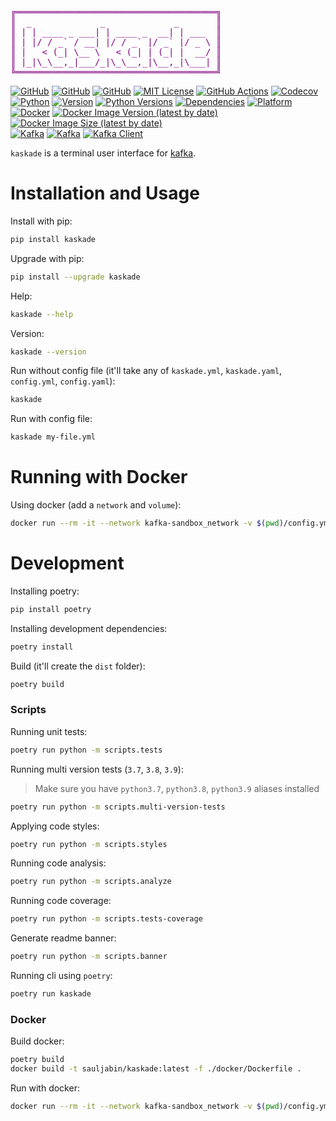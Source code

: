<pre style="font-family:Menlo,'DejaVu Sans Mono',consolas,'Courier New',monospace">
<span style="color: #800080; text-decoration-color: #800080">╔══════════════════════════════════════╗</span>
<span style="color: #800080; text-decoration-color: #800080">║</span> <span style="color: #800080; text-decoration-color: #800080"> _             _             _      </span> <span style="color: #800080; text-decoration-color: #800080">║</span>
<span style="color: #800080; text-decoration-color: #800080">║</span> <span style="color: #800080; text-decoration-color: #800080">| | ____ _ ___| | ____ _  __| | ___ </span> <span style="color: #800080; text-decoration-color: #800080">║</span>
<span style="color: #800080; text-decoration-color: #800080">║</span> <span style="color: #800080; text-decoration-color: #800080">| |/ / _` / __| |/ / _` |/ _` |/ _ \</span> <span style="color: #800080; text-decoration-color: #800080">║</span>
<span style="color: #800080; text-decoration-color: #800080">║</span> <span style="color: #800080; text-decoration-color: #800080">|   &lt; (_| \__ \   &lt; (_| | (_| |  __/</span> <span style="color: #800080; text-decoration-color: #800080">║</span>
<span style="color: #800080; text-decoration-color: #800080">║</span> <span style="color: #800080; text-decoration-color: #800080">|_|\_\__,_|___/_|\_\__,_|\__,_|\___|</span> <span style="color: #800080; text-decoration-color: #800080">║</span>
<span style="color: #800080; text-decoration-color: #800080">╚══════════════════════════════════════╝</span>
</pre>

<a href="https://github.com"><img alt="GitHub" src="https://img.shields.io/badge/-github-orange?logo=github&logoColor=white"></a>
<a href="https://github.com/sauljabin/kaskade"><img alt="GitHub" src="https://img.shields.io/badge/status-active-success"></a>
<a href="https://github.com/sauljabin/kaskade"><img alt="GitHub" src="https://badges.pufler.dev/updated/sauljabin/kaskade?label=updated"></a>
<a href="https://github.com/sauljabin/kaskade/blob/main/LICENSE"><img alt="MIT License" src="https://img.shields.io/github/license/sauljabin/kaskade"></a>
<a href="https://github.com/sauljabin/kaskade/actions"><img alt="GitHub Actions" src="https://img.shields.io/github/checks-status/sauljabin/kaskade/main?label=tests"></a>
<a href="https://app.codecov.io/gh/sauljabin/kaskade"><img alt="Codecov" src="https://img.shields.io/codecov/c/github/sauljabin/kaskade"></a>
<br>
<a href="https://www.python.org/"><img alt="Python" src="https://img.shields.io/badge/-python-success?logo=python&logoColor=white"></a>
<a href="https://pypi.org/project/kaskade"><img alt="Version" src="https://img.shields.io/pypi/v/kaskade?label=kaskade"></a>
<a href="https://pypi.org/project/kaskade"><img alt="Python Versions" src="https://img.shields.io/pypi/pyversions/kaskade"></a>
<a href="https://libraries.io/pypi/kaskade"><img alt="Dependencies" src="https://img.shields.io/librariesio/release/pypi/kaskade"></a>
<a href="https://pypi.org/project/kaskade"><img alt="Platform" src="https://img.shields.io/badge/platform-linux%20%7C%20osx-0da5e0"></a>
<br>
<a href="https://www.docker.com/"><img alt="Docker" src="https://img.shields.io/badge/-docker-blue?logo=docker&logoColor=white"></a>
<a href="https://hub.docker.com/r/sauljabin/kaskade"><img alt="Docker Image Version (latest by date)" src="https://img.shields.io/docker/v/sauljabin/kaskade?label=tag"></a>
<a href="https://hub.docker.com/r/sauljabin/kaskade"><img alt="Docker Image Size (latest by date)" src="https://img.shields.io/docker/image-size/sauljabin/kaskade"></a>
<br>
<a href="https://kafka.apache.org/"><img alt="Kafka" src="https://img.shields.io/badge/-kafka-grey?logo=apache-kafka&logoColor=white"></a>
<a href="https://kafka.apache.org/"><img alt="Kafka" src="https://img.shields.io/badge/kafka-2.8%20%7C%203.0-blue"/></a>
<a href="https://pypi.org/project/confluent-kafka/"><img alt="Kafka Client" src="https://img.shields.io/pypi/v/confluent-kafka?label=kafka%20client"></a>

`kaskade` is a terminal user interface for [kafka](https://kafka.apache.org/).

# Installation and Usage

Install with pip:
```sh
pip install kaskade
```

Upgrade with pip:
```sh
pip install --upgrade kaskade
```

Help:
```sh
kaskade --help
```

Version:
```sh
kaskade --version
```

Run without config file (it'll take any of `kaskade.yml`, `kaskade.yaml`, `config.yml`, `config.yaml`):
```sh
kaskade
```

Run with config file:
```sh
kaskade my-file.yml
```

# Running with Docker

Using docker (add a `network` and `volume`):
```sh
docker run --rm -it --network kafka-sandbox_network -v $(pwd)/config.yml:/kaskade/config.yml sauljabin/kaskade:latest
```

# Development

Installing poetry:
```sh
pip install poetry
```

Installing development dependencies:
```sh
poetry install
```

Build (it'll create the `dist` folder):
```sh
poetry build
```

### Scripts

Running unit tests:
```sh
poetry run python -m scripts.tests
```

Running multi version tests (`3.7`, `3.8`, `3.9`):

> Make sure you have `python3.7`, `python3.8`, `python3.9` aliases installed

```sh
poetry run python -m scripts.multi-version-tests
```

Applying code styles:
```sh
poetry run python -m scripts.styles
```

Running code analysis:
```sh
poetry run python -m scripts.analyze
```

Running code coverage:
```sh
poetry run python -m scripts.tests-coverage
```

Generate readme banner:
```sh
poetry run python -m scripts.banner
```

Running cli using `poetry`:
```sh
poetry run kaskade
```

### Docker

Build docker:
```sh
poetry build
docker build -t sauljabin/kaskade:latest -f ./docker/Dockerfile .
```

Run with docker:
```sh
docker run --rm -it --network kafka-sandbox_network -v $(pwd)/config.yml:/kaskade/config.yml sauljabin/kaskade:latest
```